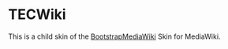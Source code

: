 # TECWiki

This is a child skin of the [BootstrapMediaWiki](https://github.com/borkweb/BootstrapMediaWiki) Skin for MediaWiki.
